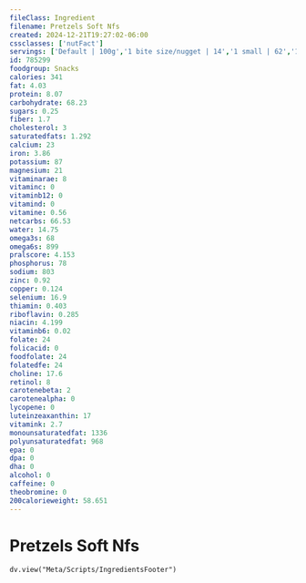 ```yaml
---
fileClass: Ingredient
filename: Pretzels Soft Nfs
created: 2024-12-21T19:27:02-06:00
cssclasses: ['nutFact']
servings: ['Default | 100g','1 bite size/nugget | 14','1 small | 62','1 medium/regular | 120','1 large | 143','1 pretzel, ns as to size | 120','1 pretzel stick | 21','1 cup, nuggets | 147']
id: 785299
foodgroup: Snacks
calories: 341
fat: 4.03
protein: 8.07
carbohydrate: 68.23
sugars: 0.25
fiber: 1.7
cholesterol: 3
saturatedfats: 1.292
calcium: 23
iron: 3.86
potassium: 87
magnesium: 21
vitaminarae: 8
vitaminc: 0
vitaminb12: 0
vitamind: 0
vitamine: 0.56
netcarbs: 66.53
water: 14.75
omega3s: 68
omega6s: 899
pralscore: 4.153
phosphorus: 78
sodium: 803
zinc: 0.92
copper: 0.124
selenium: 16.9
thiamin: 0.403
riboflavin: 0.285
niacin: 4.199
vitaminb6: 0.02
folate: 24
folicacid: 0
foodfolate: 24
folatedfe: 24
choline: 17.6
retinol: 8
carotenebeta: 2
carotenealpha: 0
lycopene: 0
luteinzeaxanthin: 17
vitamink: 2.7
monounsaturatedfat: 1336
polyunsaturatedfat: 968
epa: 0
dpa: 0
dha: 0
alcohol: 0
caffeine: 0
theobromine: 0
200calorieweight: 58.651
---
```


# Pretzels Soft Nfs

```dataviewjs
dv.view("Meta/Scripts/IngredientsFooter")
```